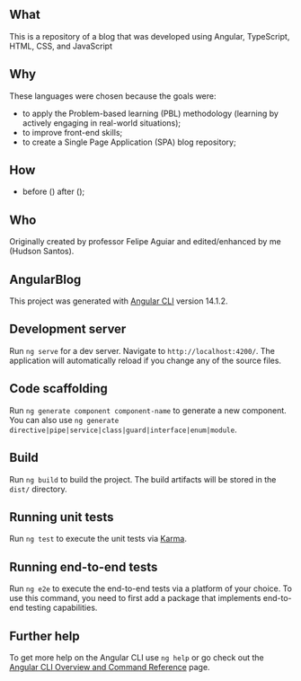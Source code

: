 ## What

This is a repository of a blog that was developed using Angular, TypeScript, HTML, CSS, and JavaScript

## Why

These languages were chosen because the goals were: 

- to apply the Problem-based learning (PBL) methodology (learning by actively engaging in real-world situations);
- to improve front-end skills;
- to create a Single Page Application (SPA) blog repository;

## How

- before () after ();

## Who

Originally created by professor Felipe Aguiar and edited/enhanced by me (Hudson Santos).

## AngularBlog

This project was generated with [Angular CLI](https://github.com/angular/angular-cli) version 14.1.2.

## Development server

Run `ng serve` for a dev server. Navigate to `http://localhost:4200/`. The application will automatically reload if you change any of the source files.

## Code scaffolding

Run `ng generate component component-name` to generate a new component. You can also use `ng generate directive|pipe|service|class|guard|interface|enum|module`.

## Build

Run `ng build` to build the project. The build artifacts will be stored in the `dist/` directory.

## Running unit tests

Run `ng test` to execute the unit tests via [Karma](https://karma-runner.github.io).

## Running end-to-end tests

Run `ng e2e` to execute the end-to-end tests via a platform of your choice. To use this command, you need to first add a package that implements end-to-end testing capabilities.

## Further help

To get more help on the Angular CLI use `ng help` or go check out the [Angular CLI Overview and Command Reference](https://angular.io/cli) page.

